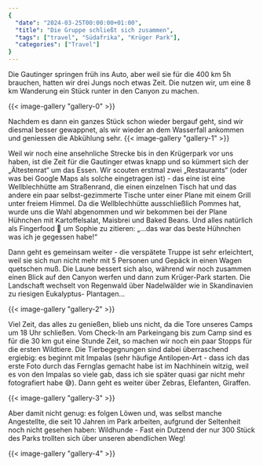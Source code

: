 ```yaml
---
{
  "date": "2024-03-25T00:00:00+01:00",
  "title": "Die Gruppe schließt sich zusammen",
  "tags": ["travel", "Südafrika", "Krüger Park"],
  "categories": ["Travel"]
}
---
```

Die Gautinger springen früh ins Auto, aber weil sie für die 400 km 5h brauchen,
hatten wir drei Jungs noch etwas Zeit. Die nutzen wir, um eine 8 km Wanderung
ein Stück runter in den Canyon zu machen.

{{< image-gallery "gallery-0" >}}

Nachdem es dann ein ganzes Stück schon wieder bergauf geht, sind wir diesmal
besser gewappnet, als wir wieder an dem Wasserfall ankommen und geniessen die
Abkühlung sehr.
{{< image-gallery "gallery-1" >}}

Weil wir noch eine
ansehnliche Strecke bis in den Krügerpark vor uns haben, ist die Zeit für die
Gautinger etwas knapp und so kümmert sich der „Ältestenrat“ um das Essen. Wir
scouten erstmal zwei „Restaurants“ (oder was bei Google Maps als solche
eingetragen ist) - das eine ist eine Wellblechhütte am Straßenrand, die einen
einzelnen Tisch hat und das andere ein paar selbst-gezimmerte Tische unter
einer Plane mit einem Grill unter freiem Himmel. Da die Wellblechhütte
ausschließlich Pommes hat, wurde uns die Wahl abgenommen und wir bekommen bei
der Plane Hühnchen mit Kartoffelsalat, Maisbrei und Baked Beans. Und alles
natürlich als Fingerfood 🤌 um Sophie zu zitieren: „…das war das beste Hühnchen
was ich je gegessen habe!“

Dann geht es gemeinsam weiter - die verspätete Truppe ist sehr erleichtert,
weil sie sich nun nicht mehr mit 5 Personen und Gepäck in einen Wagen quetschen
muß. Die Laune bessert sich also, während wir noch zusammen einen Blick auf den
Canyon werfen und dann zum Krüger-Park starten. Die Landschaft wechselt von
Regenwald über Nadelwälder wie in Skandinavien zu riesigen Eukalyptus-
Plantagen…

{{< image-gallery "gallery-2" >}}

Viel Zeit, das alles zu genießen, blieb uns nicht, da die Tore unseres Camps um
18 Uhr schließen. Vom Check-In am Parkeingang bis zum Camp sind es für die 30
km gut eine Stunde Zeit, so machen wir noch ein paar Stopps für die ersten
Wildtiere. Die Tierbegegnungen sind dabei überraschend ergiebig: es beginnt mit
Impalas (sehr häufige Antilopen-Art - dass ich das erste Foto durch das
Fernglas gemacht habe ist im Nachhinein witzig, weil es von den Impalas so
viele gab, dass ich sie später quasi gar nicht mehr fotografiert habe 😅).
Dann geht es weiter über Zebras, Elefanten, Giraffen.

{{< image-gallery "gallery-3" >}}

Aber damit nicht genug: es folgen Löwen und, was selbst manche Angestellte, die
seit 10 Jahren im Park arbeiten, aufgrund der Seltenheit noch nicht gesehen
haben: Wildhunde - Fast ein Dutzend der nur 300 Stück des Parks trollten sich
über unseren abendlichen Weg!

{{< image-gallery "gallery-4" >}}
